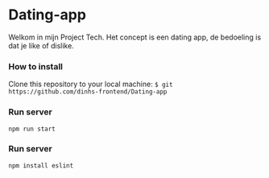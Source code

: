 # Dating-app

Welkom in mijn Project Tech. Het concept is een dating app, de bedoeling is dat je like of dislike. 

### How to install
Clone this repository to your local machine: 
`$ git https://github.com/dinhs-frontend/Dating-app`

### Run server 
`npm run start`

### Run server 
`npm install eslint`
